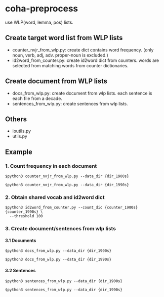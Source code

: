 # coha-preprocess
use WLP(word, lemma, pos) lists.

## Create target word list from WLP lists
- counter\_nvjr\_from\_wlp.py: create dict contains word frequency. (only noun, verb, adj, adv. proper-noun is excluded.)
- id2word\_from\_counter.py: create id2word dict from counters. words are selected from matching words from counter dictionaries.

## Create document from WLP lists
- docs\_from\_wlp.py: create document from wlp lists. each sentence is each file from a decade. 
- sentences\_from\_wlp.py: create sentences from wlp lists. 

## Others
- ioutils.py
- utils.py

## Example
### 1. Count frequency in each document
```
$python3 counter_nvjr_from_wlp.py --data_dir {dir_1900s}

$python3 counter_nvjr_from_wlp.py --data_dir {dir_1990s}
```

### 2. Obtain shared vocab and id2word dict
```
$python3 id2word_from_counter.py --count_dic {counter_1900s} {counter_1990s} \
  --threshold 100
```

### 3. Create document/sentences from wlp lists
#### 3.1 Documents
```
$python3 docs_from_wlp.py --data_dir {dir_1900s}

$python3 docs_from_wlp.py --data_dir {dir_1990s} 
```

#### 3.2 Sentences
```
$python3 sentences_from_wlp.py --data_dir {dir_1900s}

$python3 sentences_from_wlp.py --data_dir {dir_1990s}
```

